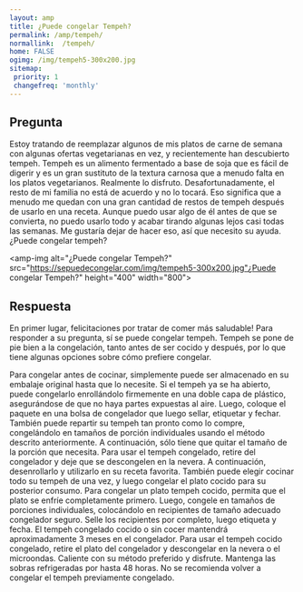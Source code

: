```yaml
---
layout: amp
title: ¿Puede congelar Tempeh?  
permalink: /amp/tempeh/
normallink:  /tempeh/
home: FALSE
ogimg: /img/tempeh5-300x200.jpg
sitemap:
 priority: 1
 changefreq: 'monthly'
---
```




## Pregunta

Estoy tratando de reemplazar algunos de mis platos de carne de semana con algunas ofertas vegetarianas en vez, y recientemente han descubierto tempeh. Tempeh es un alimento fermentado a base de soja que es fácil de digerir y es un gran sustituto de la textura carnosa que a menudo falta en los platos vegetarianos. Realmente lo disfruto. Desafortunadamente, el resto de mi familia no está de acuerdo y no lo tocará. Eso significa que a menudo me quedan con una gran cantidad de restos de tempeh después de usarlo en una receta. Aunque puedo usar algo de él antes de que se convierta, no puedo usarlo todo y acabar tirando algunas lejos casi todas las semanas. Me gustaría dejar de hacer eso, así que necesito su ayuda. ¿Puede congelar tempeh?


<amp-img alt="¿Puede congelar Tempeh?" src="https://sepuedecongelar.com/img/tempeh5-300x200.jpg"¿Puede congelar Tempeh?" height="400" width="800"></amp-img>


## Respuesta

En primer lugar, felicitaciones por tratar de comer más saludable! Para responder a su pregunta, sí se puede congelar tempeh. Tempeh se pone de pie bien a la congelación, tanto antes de ser cocido y después, por lo que tiene algunas opciones sobre cómo prefiere congelar.

Para congelar antes de cocinar, simplemente puede ser almacenado en su embalaje original hasta que lo necesite. Si el tempeh ya se ha abierto, puede congelarlo enrollándolo firmemente en una doble capa de plástico, asegurándose de que no haya partes expuestas al aire. Luego, coloque el paquete en una bolsa de congelador que luego sellar, etiquetar y fechar. También puede repartir su tempeh tan pronto como lo compre, congelándolo en tamaños de porción individuales usando el método descrito anteriormente. A continuación, sólo tiene que quitar el tamaño de la porción que necesita. Para usar el tempeh congelado, retire del congelador y deje que se descongelen en la nevera. A continuación, desenrollarlo y utilizarlo en su receta favorita.
También puede elegir cocinar todo su tempeh de una vez, y luego congelar el plato cocido para su posterior consumo. Para congelar un plato tempeh cocido, permita que el plato se enfríe completamente primero. Luego, congele en tamaños de porciones individuales, colocándolo en recipientes de tamaño adecuado congelador seguro. Selle los recipientes por completo, luego etiqueta y fecha. El tempeh congelado cocido o sin cocer mantendrá aproximadamente 3 meses en el congelador. Para usar el tempeh cocido congelado, retire el plato del congelador y descongelar en la nevera o el microondas. Caliente con su método preferido y disfrute. Mantenga las sobras refrigeradas por hasta 48 horas. No se recomienda volver a congelar el tempeh previamente congelado.
